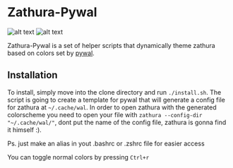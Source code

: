 # Zathura-Pywal
![alt text](https://i.imgur.com/ETGxlfY.jpg)
![alt text](https://i.imgur.com/qCxiPjD.png)

Zathura-Pywal is a set of helper scripts that dynamically theme zathura based on colors set by [pywal](https://github.com/dylanaraps/pywal).


## Installation

To install, simply move into the clone directory and run `./install.sh`.
The script is going to create a template for pywal that will generate a config file for zathura at `~/.cache/wal`.
In order to open zathura with the generated colorscheme you need to open your file with `zathura --config-dir "~/.cache/wal/"`, dont put the name of the config file, zathura is gonna find it himself :).

Ps. just make an alias in yout .bashrc or .zshrc file for easier access

You can toggle normal colors by pressing `Ctrl+r`

